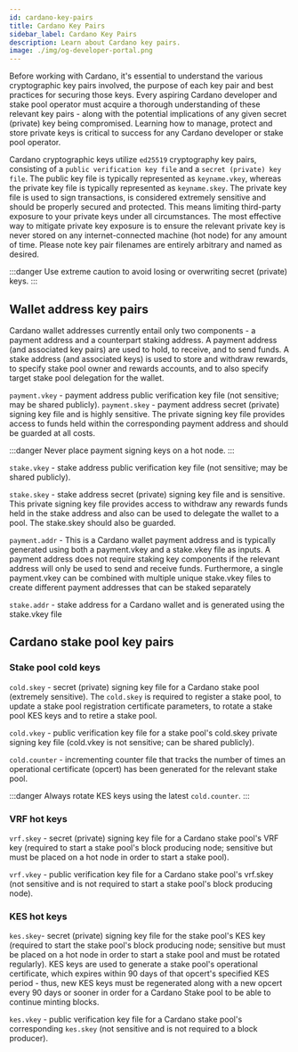```yaml
---
id: cardano-key-pairs
title: Cardano Key Pairs
sidebar_label: Cardano Key Pairs
description: Learn about Cardano key pairs.
image: ./img/og-developer-portal.png
---
```


Before working with Cardano, it's essential to understand the various cryptographic key pairs involved, the purpose of each key pair and best practices for securing those keys. Every aspiring Cardano developer and stake pool operator must acquire a thorough understanding of these relevant key pairs - along with the potential implications of any given secret (private) key being compromised. Learning how to manage, protect and store private keys is critical to success for any Cardano developer or stake pool operator.
 
Cardano cryptographic keys utilize `ed25519` cryptography key pairs, consisting of a `public verification key file` and a `secret (private) key file`. The public key file is typically represented as `keyname.vkey`, whereas the private key file is typically represented as `keyname.skey`. The private key file is used to sign transactions, is considered extremely sensitive and should be properly secured and protected. This means limiting third-party exposure to your private keys under all circumstances. The most effective way to mitigate private key exposure is to ensure the relevant private key is never stored on any internet-connected machine (hot node) for any amount of time. Please note key pair filenames are entirely arbitrary and named as desired.

:::danger 
Use extreme caution to avoid losing or overwriting secret (private) keys.
:::
 
## Wallet address key pairs
 
Cardano wallet addresses currently entail only two components - a payment address and a counterpart staking address. A payment address (and associated key pairs) are used to hold, to receive, and to send funds. A stake address (and associated keys) is used to store and withdraw rewards, to specify stake pool owner and rewards accounts, and to also specify target stake pool delegation for the wallet.
 
 
`payment.vkey` - payment address public verification key file (not sensitive; may be shared publicly).
`payment.skey` - payment address secret (private) signing key file and is highly sensitive. The private signing key file provides access to funds held within the corresponding payment address and should be guarded at all costs.

:::danger 
Never place payment signing keys on a hot node.
:::
 
 
`stake.vkey` - stake address public verification key file (not sensitive; may be shared publicly).
 
`stake.skey` - stake address secret (private) signing key file and is sensitive. This private signing key file provides access to withdraw any rewards funds held in the stake address and also can be used to delegate the wallet to a pool. The stake.skey should also be guarded.
 
`payment.addr` - This is a Cardano wallet payment address and is typically generated using both a payment.vkey and a stake.vkey file as inputs. A payment address does not require staking key components if the relevant address will only be used to send and receive funds. Furthermore, a single payment.vkey can be combined with multiple unique stake.vkey files to create different payment addresses that can be staked separately
 
 
`stake.addr` - stake address for a Cardano wallet and is generated using the stake.vkey file
 
## Cardano stake pool key pairs
 
### Stake pool cold keys

 `cold.skey` - secret (private) signing key file for a Cardano stake pool (extremely sensitive). The `cold.skey` is required to register a stake pool, to update a stake pool registration certificate parameters, to rotate a stake pool KES keys and to retire a stake pool.
 
 
`cold.vkey` - public verification key file for a stake pool's cold.skey private signing key file (cold.vkey is not sensitive; can be shared publicly).
 
 
`cold.counter` - incrementing counter file that tracks the number of times an operational certificate (opcert) has been generated for the relevant stake pool.
 
:::danger 
Always rotate KES keys using the latest `cold.counter`.
:::
 
### VRF hot keys

`vrf.skey` - secret (private) signing key file for a Cardano stake pool's VRF key (required to start a stake pool's block producing node; sensitive but must be placed on a hot node in order to start a stake pool).
 
`vrf.vkey` - public verification key file for a Cardano stake pool's vrf.skey (not sensitive and is not required to start a stake pool's block producing node).
 
 ### KES hot keys
 
`kes.skey`- secret (private) signing key file for the stake pool's KES key (required to start the stake pool's block producing node; sensitive but must be placed on a hot node in order to start a stake pool and must be rotated regularly). KES keys are used to generate a stake pool's operational certificate, which expires within 90 days of that opcert's specified KES period - thus, new KES keys must be regenerated along with a new opcert every 90 days or sooner in order for a Cardano Stake pool to be able to continue minting blocks.
 
`kes.vkey` - public verification key file for a Cardano stake pool's corresponding `kes.skey` (not sensitive and is not required to a block producer).